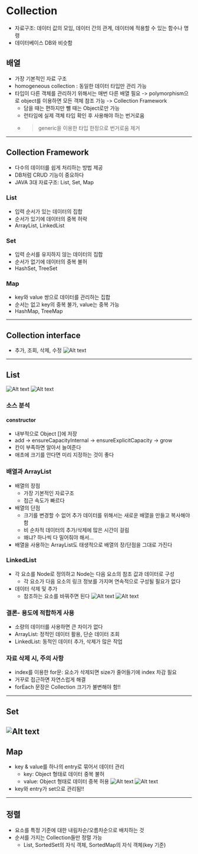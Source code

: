 # Collection
- 자료구조: 데이터 값의 모임, 데이터 간의 관계, 데이터에 적용할 수 있는 함수나 명령
- 데이터베이스 DB와 비슷함
## 배열
- 가장 기본적인 자료 구조
- homogeneous collection : 동일한 데이터 타입만 관리 가능
- 타입이 다른 객체를 관리하기 위해서는 매번 다른 배열 필요 -> polymorphism으로 object를 이용하면 모든 객체 참조 가능 -> Collection Framework
    - 담을 때는 편하지만 뺄 때는 Object로만 가능
    - 런타임에 실제 객체 타입 확인 후 사용해야 하는 번거로움
    - > generic을 이용한 타입 한정으로 번거로움 제거
---
## Collection Framework
- 다수의 데이터를 쉽게 처리하는 방법 제공
- DB처럼 CRUD 기능이 중요하다
- JAVA 3대 자료구조: List, Set, Map
### List
- 입력 순서가 있는 데이터의 집합
- 순서가 있기에 데이터의 중복 허락
- ArrayList, LinkedList
### Set
- 입력 순서를 유지하지 않는 데이터의 집합
- 순서가 없기에 데이터의 중복 불허
- HashSet, TreeSet
### Map
- key와 value 쌍으로 데이터를 관리하는 집합
- 순서는 없고 key의 중복 불가, value는 중복 가능
- HashMap, TreeMap
---
## Collection interface
- 추가, 조회, 삭제, 수정
![Alt text](image-20.png)
---
## List
![Alt text](image-21.png)
![Alt text](image-22.png)
### 소스 분석
#### constructor 
- 내부적으로 Object []에 저장
- add -> ensureCapacityInternal -> ensureExplicitCapacity -> grow
- 칸이 부족하면 알아서 늘여준다
- 애초에 크기를 안다면 미리 지정하는 것이 좋다
### 배열과 ArrayList
- 배열의 장점
    - 가장 기본적인 자료구조
    - 접근 속도가 빠르다
- 배열의 단점
    - 크기를 변경할 수 없어 추가 데이터를 위해서는 새로운 배열을 만들고 복사해야 함
    - 비 순차적 데이터의 추가/삭제에 많은 시간이 걸림
    - 왜냐? 하나씩 다 밀어줘야 해서...
- 배열을 사용하는 ArrayList도 태생적으로 배열의 장/단점을 그대로 가진다
### LinkedList
- 각 요소를 Node로 정의하고 Node는 다음 요소의 참조 값과 데이터로 구성
    - 각 요소가 다음 요소의 링크 정보를 가지며 연속적으로 구성될 필요가 없다
- 데이터 삭제 및 추가 
    - 참조하는 요소를 바꿔주면 된다
![Alt text](image-23.png)
![Alt text](image-24.png)
### 결론- 용도에 적합하게 사용
- 소량의 데이터를 사용하면 큰 차이가 없다
- ArrayList: 정적인 데이터 활용, 단순 데이터 조회
- LinkedList: 동적인 데이터 추가, 삭제가 많은 작업
### 자료 삭제 시, 주의 사항
- index를 이용한 for문: 요소가 삭제되면 size가 줄어들기에 index 차감 필요
- 거꾸로 접근하면 자연스럽게 해결
- forEach 문장은 Collection 크기가 불변해야 함!! 
---
## Set
![Alt text](image-25.png)
---
## Map
- key & value를 하나의 entry로 묶어서 데이터 관리
    - key: Object 형태로 데이터 중복 불허
    - value: Object 형태로 데이터 중복 허용
![Alt text](image-26.png)
![Alt text](image-27.png)
- key와 entry가 set으로 관리됨!! 
---
## 정렬
- 요소를 특정 기준에 대한 내림차순/오름차순으로 배치하는 것
- 순서를 가지는 Collection들만 정렬 가능
    - List, SortedSet의 자식 객체, SortedMap의 자식 객체(key 기준)
